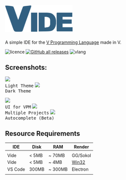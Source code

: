 # <img src="./src/assets/word.png" width="220px"> 

 A simple IDE for the [V Programming Language](https://vlang.io/) made in V.

![licence](http://img.shields.io/badge/licence-MIT-blue?style=for-the-badge)
[![GitHub all releases](http://img.shields.io/github/downloads/pisaiah/Vide/total?style=for-the-badge)](https://github.com/pisaiah/Vide/releases)
![vlang](http://img.shields.io/badge/V-0.4-%236d8fc5?style=for-the-badge) 
    </h1>

<div></div>

## Screenshots:

<kbd><img src="https://v-ide.com/assets/main.png" height="260px"><br>Light Theme</kbd>
<kbd><img src="https://user-images.githubusercontent.com/16439221/198676647-0e86a02d-4309-4221-a126-72e58701a358.png" height="260px"><br>Dark Theme</kbd><br>

<kbd><img src="https://user-images.githubusercontent.com/16439221/198677448-14c37d2f-1b77-4388-87a1-527b99767fbb.png" height="180px"><br>UI for VPM</kbd>
<kbd><img src="https://user-images.githubusercontent.com/16439221/230800228-faf85de6-3db7-4aad-ba88-9a00085fedde.png" height="180px"><br>Multiple Projects</kbd>
<kbd><img src="https://user-images.githubusercontent.com/16439221/198676998-57874962-f79f-4cf2-b224-e1841c949d34.png" height="180px"><br>Autocomplete (Beta)</kbd>


## Resource Requirements

| IDE     | Disk    | RAM     | Render   |
|---------|---------|---------|----------|
|         |         |         |
| Vide    | < 5MB   | ~ 70MB  | GG/Sokol |
| Vide    | < 5MB   | ~ 4MB   | [Win32](https://github.com/pisaiah/v/tree/win32-native-rendering) |
| VS Code | 300MB   | ~ 300MB | Electron |
|         |         |         |          |
